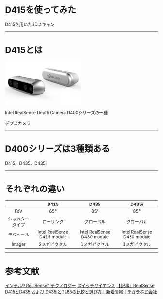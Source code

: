 # D415を使ってみた

D415を用いた3Dスキャン

---

# D415とは

<img src="realsense.png" width=50%>

Intel RealSense Depth Camera D400シリーズの一種

デプスカメラ

---

# D400シリーズは3種類ある

D415、D435、D435i

---

# それぞれの違い

|  |D415  |D435  |D435i  |
|:---:|:---:|:---:|:---:|
|FoV  |65°  |85°  |85°  |
|シャッタータイプ  |ローリング  |グローバル  |グローバル  |
|モジュール  |Intel RealSense D415 module  |Intel RealSense D430 module  |Intel RealSense D430 module  |
|Imager  |2メガピクセル  |1メガピクセル  |1メガピクセル  |

---

# 参考文献

[インテル® RealSense™ テクノロジー](https://www.intel.co.jp/content/www/jp/ja/architecture-and-technology/realsense-overview.html)
[スイッチサイエンス](https://www.switch-science.com/)
[【記事】RealSense D415とD435 および D435iとT265の比較と選び方｜新着情報｜テガラ株式会社](https://www.tegara.com/news/2019/04/realsense-compare.html)

